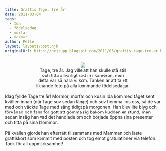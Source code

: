 ```yaml
---
title: Grattis Tage, tre år!
date: 2011-03-04
tags: 
  - Ida
  - födelsedag
  - morfar
  - mormor	
author: Pelle
layout: layouts/post.njk
originalUrl: https://nejtupp.blogspot.com/2011/03/grattis-tage-tre-ar.html
---
```


<div style="text-align: center;"><img src="../../../../img/Tages%2Bf%25C3%25B6delsedag-_MG_7921.jpg"><br>
	<figcaption>Tage, tre år. Jag ville att han skulle stå still<br>och titta allvarligt rakt in i kameran, men<br>detta var så nära vi kom. Tanken är att ta ett<br>liknande foto på alla kommande födelsedagar.<br></span></span></div><br>Idag fyllde Tage tre år! Mormor, morfar och kusin Ida kom med tåget sent kvällen innan (när Tage sov sedan länge) och sov hemma hos oss, så de var med och väckte Tage med sång tidigt på morgonen. Han blev lite blyg och förvånad och fann för gott att gömma sig bakom kudden en stund, men sedan insåg han vad det handlade om och började öppna sina presenter och titta på sina blommor.<br><br>På kvällen gjorde han efterrätt tillsammans med Mamman och läste grattiskort som kommit med posten och tog emot gratulationer via telefon. Tack för all uppmärksamhet!
